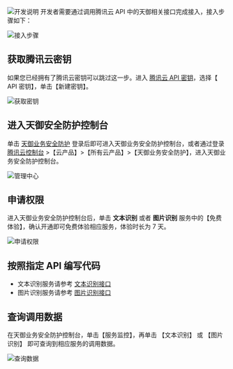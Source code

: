 ![开发说明](https://mc.qcloudimg.com/static/img/3469fbbb6107997a0ed38ab6ef2764cb/image.png)
开发者需要通过调用腾讯云 API 中的天御相关接口完成接入，接入步骤如下：

![接入步骤](https://mc.qcloudimg.com/static/img/dc0bc63f0da324c31e6bfa2e6d7a5ff9/image.png)

## 获取腾讯云密钥

如果您已经拥有了腾讯云密钥可以跳过这一步。进入 [腾讯云 API 密钥](https://console.cloud.tencent.com/capi)，选择【 API 密钥】，单击【新建密钥】。

![获取密钥](https://mc.qcloudimg.com/static/img/fd83fe8c74b72782340dd0f765c72b0d/image.png)

## 进入天御安全防护控制台

单击 [天御业务安全防护](https://console.cloud.tencent.com/tianyu/overview) 登录后即可进入天御业务安全防护控制台，或者通过登录 [腾讯云控制台](https://console.cloud.tencent.com/) >【云产品】>【所有云产品】>【天御业务安全防护】，进入天御业务安全防护控制台。

![管理中心](https://mc.qcloudimg.com/static/img/a6b76768c2e6ff7eb7ba937a60509534/image.png)

## 申请权限

进入天御业务安全防护控制台后，单击 **文本识别** 或者 **图片识别** 服务中的【免费体验】，确认开通即可免费体验相应服务，体验时长为 7 天。

![申请权限](https://mc.qcloudimg.com/static/img/675b901afe9dc8e40b09c3819e481776/image.png)

## 按照指定 API 编写代码

-  文本识别服务请参考 [文本识别接口](https://cloud.tencent.com/document/product/669/14414)
-  图片识别服务请参考 [图片识别接口](https://cloud.tencent.com/document/product/669/14415)

## 查询调用数据

在天御业务安全防护控制台，单击【服务监控】，再单击 【文本识别】 或 【图片识别】 即可查询到相应服务的调用数据。

![查询数据](https://mc.qcloudimg.com/static/img/01a2cd5a3d3c22575ef7c892a51e87cc/image.png)
